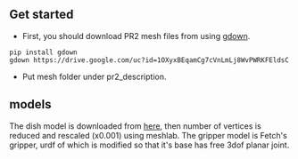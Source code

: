 ## Get started
- First, you should download PR2 mesh files from using [gdown](https://github.com/wkentaro/gdown).
```
pip install gdown
gdown https://drive.google.com/uc?id=1OXyxBEqamCg7cVnLmLj8WvPWRKFEldsC
```
- Put mesh folder under pr2_description.

## models
The dish model is downloaded from [here](https://creazilla.com/nodes/71885-candy-dish-3d-model), then number of vertices is reduced and rescaled (x0.001) using meshlab.
The gripper model is Fetch's gripper, urdf of which is modified so that it's base has free 3dof planar joint.
